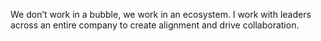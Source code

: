 We don’t work in a bubble, we work in an ecosystem. I work with leaders across an entire company to create alignment and drive collaboration.